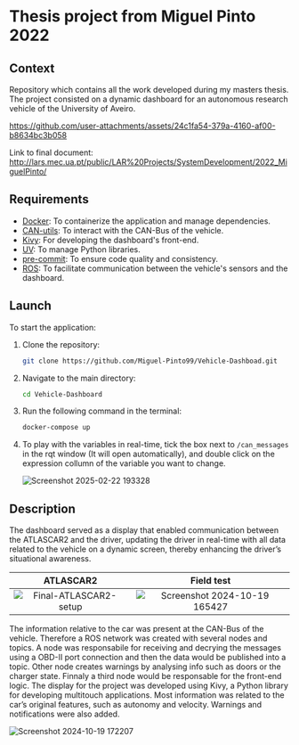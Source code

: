 # Thesis project from Miguel Pinto 2022

## Context

Repository which contains all the work developed during my masters thesis. The project consisted on a dynamic dashboard for an autonomous research vehicle of the University of Aveiro.

https://github.com/user-attachments/assets/24c1fa54-379a-4160-af00-b8634bc3b058

Link to final document: http://lars.mec.ua.pt/public/LAR%20Projects/SystemDevelopment/2022_MiguelPinto/

## Requirements

- [Docker](https://docs.docker.com/): To containerize the application and manage dependencies.
- [CAN-utils](https://github.com/linux-can/can-utils): To interact with the CAN-Bus of the vehicle.
- [Kivy](https://kivy.org/): For developing the dashboard's front-end.
- [UV](https://docs.astral.sh/uv/getting-started/installation/): To manage Python libraries.
- [pre-commit](https://pre-commit.com/): To ensure code quality and consistency.
- [ROS](https://www.ros.org/): To facilitate communication between the vehicle's sensors and the dashboard.
## Launch

To start the application:

1. Clone the repository:
    ```sh
    git clone https://github.com/Miguel-Pinto99/Vehicle-Dashboad.git
    ```
1. Navigate to the main directory:
    ```sh
    cd Vehicle-Dashboard
    ```
1. Run the following command in the terminal:
    ```sh
    docker-compose up
    ```

1. To play with the variables in real-time, tick the box next to `/can_messages` in the rqt window (It will open automatically), and double click on the expression collumn of the variable you want to change.

    ![Screenshot 2025-02-22 193328](https://github.com/user-attachments/assets/d3593eb6-3c25-422d-ab9b-ea9ff88ddc4a)

## Description

The dashboard served as a display that enabled communication between the ATLASCAR2 and the driver, updating the driver in real-time with all data related to the vehicle on a dynamic screen, thereby enhancing the driver’s situational awareness.

|                                                ATLASCAR2                                                |                                                   Field test                                                   |
| :-----------------------------------------------------------------------------------------------------: | :------------------------------------------------------------------------------------------------------------: |
| ![Final-ATLASCAR2-setup](https://github.com/user-attachments/assets/dc30f2cb-7cc8-4a2e-a729-0749d2315579) | ![Screenshot 2024-10-19 165427](https://github.com/user-attachments/assets/fc2b7229-ccbb-4928-85af-0701fa53b4e5) |


The information relative to the car was present at the CAN-Bus of the vehicle. Therefore a ROS network was created with several nodes and topics. A node was responsabile for receiving and decrying the messages using a OBD-II port connection and then the data would be published into a topic.  Other node creates warnings by analysing info such as doors or the charger state. Finnaly a third node would be responsable for the front-end logic. The display for the project was developed using Kivy, a Python library for developing multitouch applications. Most information was related to the car’s original features, such as autonomy and velocity. Warnings and notifications were also added.

![Screenshot 2024-10-19 172207](https://github.com/user-attachments/assets/da0671ca-cc1f-41d9-a417-de4d67e222a9)
